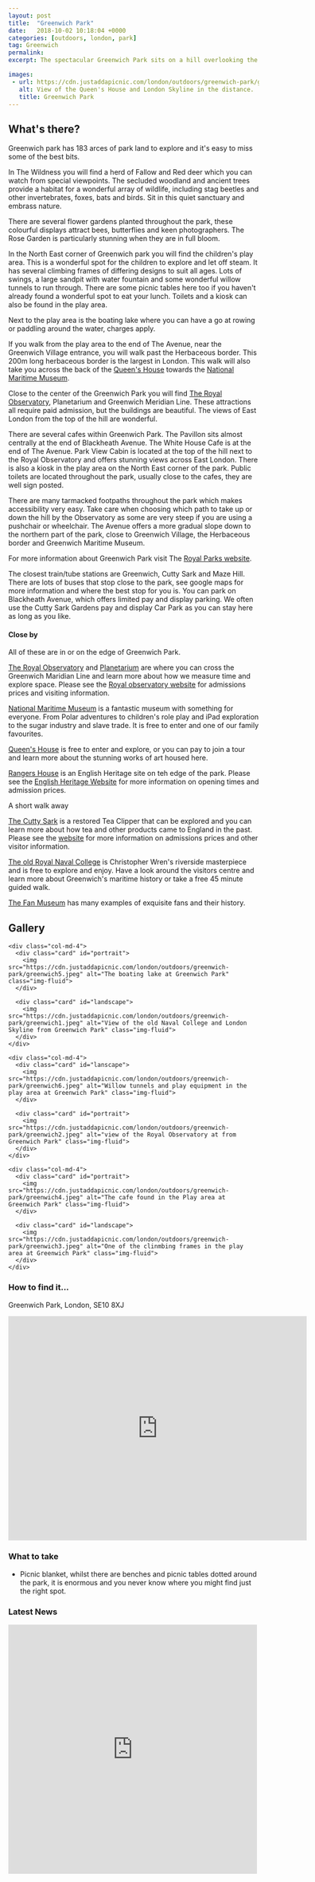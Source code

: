 ```yaml
---
layout: post
title:  "Greenwich Park"
date:   2018-10-02 10:18:04 +0000
categories: [outdoors, london, park]
tag: Greenwich
permalink: 
excerpt: The spectacular Greenwich Park sits on a hill overlooking the Thames and Greater London.  With the Greenwich Meridian Line, The Royal Observatory and National Maritime Museum within in its boundaries this park is a wonderful place to visit any time of year.

images: 
 - url: https://cdn.justaddapicnic.com/london/outdoors/greenwich-park/greenwich7.jpeg
   alt: View of the Queen's House and London Skyline in the distance.
   title: Greenwich Park
---
```


## What's there?
Greenwich park has 183 arces of park land to explore and it's easy to miss some of the best bits. 

In The Wildness you will find a herd of Fallow and Red deer which you can watch from special viewpoints.  The secluded woodland and ancient trees provide a habitat for a wonderful array of wildlife, including stag beetles and other invertebrates, foxes, bats and birds.  Sit in this quiet sanctuary and embrass nature.

There are several flower gardens planted throughout the park, these colourful displays attract bees, butterflies and keen photographers. The Rose Garden is particularly stunning when they are in full bloom.

In the North East corner of Greenwich park you will find the children's play area.  This is a wonderful spot for the children to explore and let off steam.  It has several climbing frames of differing designs to suit all ages.  Lots of swings, a large sandpit with water fountain and some wonderful willow tunnels to run through.  There are some picnic tables here too if you haven't already found a wonderful spot to eat your lunch.  Toilets and a kiosk can also be found in the play area.

Next to the play area is the boating lake where you can have a go at rowing or paddling around the water, charges apply.

If you walk from the play area to the end of The Avenue, near the Greenwich Village entrance, you will walk past the Herbaceous border.  This 200m long herbaceous border is the largest in London.  This walk will also take you across the back of the [Queen's House](https://www.rmg.co.uk/queens-house) towards the [National Maritime Museum](https://www.rmg.co.uk/national-maritime-museum).

Close to the center of the Greenwich Park you will find [The Royal Observatory](https://www.rmg.co.uk/royal-observatory), Planetarium and Greenwich Meridian Line.  These attractions all require paid admission, but the buildings are beautiful.  The views of East London from the top of the hill are wonderful.

There are several cafes within Greenwich Park.  The Pavillon sits almost centrally at the end of Blackheath Avenue. The White House Cafe is at the end of The Avenue.  Park View Cabin is located at the top of the hill next to the Royal Observatory and offers stunning views across East London.  There is also a kiosk in the play area on the North East corner of the park.  Public toilets are located throughout the park, usually close to the cafes, they are well sign posted.

There are many tarmacked footpaths throughout the park which makes accessibility very easy.  Take care when choosing which path to take up or down the hill by the Observatory as some are very steep if you are using a pushchair or wheelchair.  The Avenue offers a more gradual slope down to the northern part of the park, close to Greenwich Village, the Herbaceous border and Greenwich Maritime Museum.

For more information about Greenwich Park visit The [Royal Parks website](https://www.royalparks.org.uk/parks/greenwich-park).

The closest train/tube stations are Greenwich, Cutty Sark and Maze Hill. There are lots of buses that stop close to the park, see google maps for more information and where the best stop for you is.  You can park on Blackheath Avenue, which offers limited pay and display parking. We often use the Cutty Sark Gardens pay and display Car Park as you can stay here as long as you like.

#### Close by
All of these are in or on the edge of Greenwich Park.

[The Royal Observatory](https://www.rmg.co.uk/royal-observatory) and [Planetarium](https://www.rmg.co.uk/whats-on/planetarium-shows) are where you can cross the Greenwich Maridian Line and learn more about how we measure time and explore space.  Please see the [Royal observatory website](https://www.rmg.co.uk/royal-observatory) for admissions prices and visiting information.

[National Maritime Museum](https://www.rmg.co.uk/national-maritime-museum) is a fantastic museum with something for everyone. From Polar adventures to children's role play and iPad exploration to the sugar industry and slave trade.  It is free to enter and one of our family favourites.

[Queen's House](https://www.rmg.co.uk/queens-house) is free to enter and explore, or you can pay to join a tour and learn more about the stunning works of art housed here.

[Rangers House](https://www.english-heritage.org.uk/visit/places/rangers-house-the-wernher-collection/) is an English Heritage site on teh edge of the park.  Please see the [English Heritage Website](https://www.english-heritage.org.uk/visit/places/rangers-house-the-wernher-collection/) for more information on opening times and admission prices.

A short walk away

[The Cutty Sark](https://www.rmg.co.uk/cutty-sark) is a restored Tea Clipper that can be explored and you can learn more about how tea and other products came to England in the past.  Please see the [website](https://www.rmg.co.uk/cutty-sark) for more information on admissions prices and other visitor information.

[The old Royal Naval College](https://www.ornc.org/) is Christopher Wren's riverside masterpiece and is free to explore and enjoy.  Have a look around the visitors centre and learn more about Greenwich's maritime history or take a free 45 minute guided walk. 

[The Fan Museum](https://www.thefanmuseum.org.uk/) has many examples of exquisite fans and their history.

## Gallery

<div class="container">

  <div class="row">

    <div class="col-md-4">
      <div class="card" id="portrait">
        <img src="https://cdn.justaddapicnic.com/london/outdoors/greenwich-park/greenwich5.jpeg" alt="The boating lake at Greenwich Park" class="img-fluid">
      </div>

      <div class="card" id="landscape">
        <img src="https://cdn.justaddapicnic.com/london/outdoors/greenwich-park/greenwich1.jpeg" alt="View of the old Naval College and London Skyline from Greenwich Park" class="img-fluid">
      </div>  
    </div>

    <div class="col-md-4">
      <div class="card" id="lanscape">
        <img src="https://cdn.justaddapicnic.com/london/outdoors/greenwich-park/greenwich6.jpeg" alt="Willow tunnels and play equipment in the play area at Greenwich Park" class="img-fluid">
      </div>

      <div class="card" id="portrait">
        <img src="https://cdn.justaddapicnic.com/london/outdoors/greenwich-park/greenwich2.jpeg" alt="view of the Royal Observatory at from Greenwich Park" class="img-fluid">
      </div>
    </div>

    <div class="col-md-4">
      <div class="card" id="portrait">
        <img src="https://cdn.justaddapicnic.com/london/outdoors/greenwich-park/greenwich4.jpeg" alt="The cafe found in the Play area at Greenwich Park" class="img-fluid">
      </div>

      <div class="card" id="landscape">
        <img src="https://cdn.justaddapicnic.com/london/outdoors/greenwich-park/greenwich3.jpeg" alt="One of the clinmbing frames in the play area at Greenwich Park" class="img-fluid">
      </div>
    </div>

  </div>      
</div>


### How to find it...
Greenwich Park, London, SE10 8XJ

<iframe src="https://www.google.com/maps/embed?pb=!1m18!1m12!1m3!1d4969.956939485696!2d-0.0029130670172863526!3d51.47690950001433!2m3!1f0!2f0!3f0!3m2!1i1024!2i768!4f13.1!3m3!1m2!1s0x487602849e18e569%3A0xe0b4893b3675cd0!2sGreenwich+Park!5e0!3m2!1sen!2suk!4v1539082519985" width="600" height="450" frameborder="0" style="border:0" allowfullscreen></iframe>

### What to take
* Picnic blanket, whilst there are benches and picnic tables dotted around the park, it is enormous and you never know where you might find just the right spot.

### Latest News

<div class="container">
  <div class="row">
    <div class="col-md-6">
      <!-- Facebook plugin code -->
      <iframe src="https://www.facebook.com/plugins/page.php?href=https%3A%2F%2Fwww.facebook.com%2Fthepark%2F%3Fref%3Dbr_rs&tabs=timeline&width=500&height=500&small_header=true&adapt_container_width=true&hide_cover=false&show_facepile=false&appId" width="500" height="500" style="border:none;overflow:hidden" scrolling="no" frameborder="0" allowTransparency="true" allow="encrypted-media"></iframe>
    </div>
  </div>
</div>

